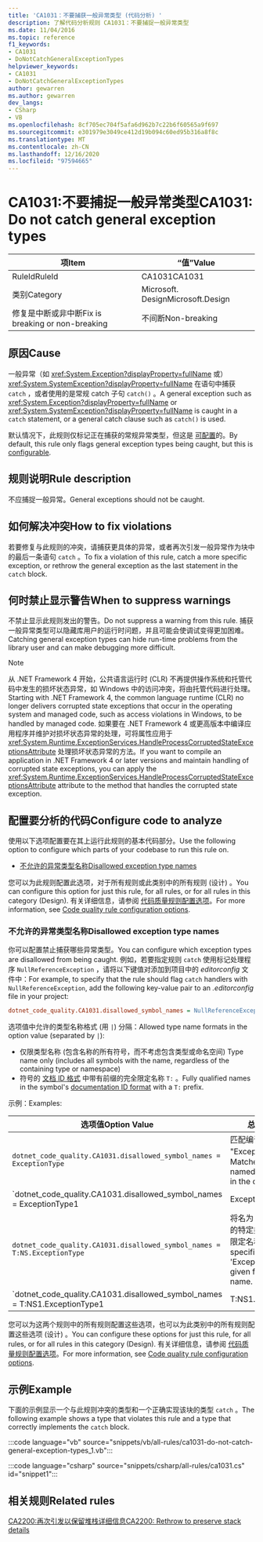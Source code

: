 ```yaml
---
title: 'CA1031：不要捕获一般异常类型 (代码分析) '
description: 了解代码分析规则 CA1031：不要捕捉一般异常类型
ms.date: 11/04/2016
ms.topic: reference
f1_keywords:
- CA1031
- DoNotCatchGeneralExceptionTypes
helpviewer_keywords:
- CA1031
- DoNotCatchGeneralExceptionTypes
author: gewarren
ms.author: gewarren
dev_langs:
- CSharp
- VB
ms.openlocfilehash: 8cf705ec704f5afa6d962b7c22b6f60565a9f697
ms.sourcegitcommit: e301979e3049ce412d19b094c60ed95b316a8f8c
ms.translationtype: MT
ms.contentlocale: zh-CN
ms.lasthandoff: 12/16/2020
ms.locfileid: "97594665"
---
```

# <a name="ca1031-do-not-catch-general-exception-types"></a><span data-ttu-id="c3363-103">CA1031:不要捕捉一般异常类型</span><span class="sxs-lookup"><span data-stu-id="c3363-103">CA1031: Do not catch general exception types</span></span>

| <span data-ttu-id="c3363-104">项</span><span class="sxs-lookup"><span data-stu-id="c3363-104">Item</span></span>                                     | <span data-ttu-id="c3363-105">“值”</span><span class="sxs-lookup"><span data-stu-id="c3363-105">Value</span></span>            |
|------------------------------------------|------------------|
| <span data-ttu-id="c3363-106">RuleId</span><span class="sxs-lookup"><span data-stu-id="c3363-106">RuleId</span></span>                                   | <span data-ttu-id="c3363-107">CA1031</span><span class="sxs-lookup"><span data-stu-id="c3363-107">CA1031</span></span>           |
| <span data-ttu-id="c3363-108">类别</span><span class="sxs-lookup"><span data-stu-id="c3363-108">Category</span></span>                                 | <span data-ttu-id="c3363-109">Microsoft. Design</span><span class="sxs-lookup"><span data-stu-id="c3363-109">Microsoft.Design</span></span> |
| <span data-ttu-id="c3363-110">修复是中断或非中断</span><span class="sxs-lookup"><span data-stu-id="c3363-110">Fix is breaking or non-breaking</span></span> | <span data-ttu-id="c3363-111">不间断</span><span class="sxs-lookup"><span data-stu-id="c3363-111">Non-breaking</span></span>     |

## <a name="cause"></a><span data-ttu-id="c3363-112">原因</span><span class="sxs-lookup"><span data-stu-id="c3363-112">Cause</span></span>

<span data-ttu-id="c3363-113">一般异常（如 <xref:System.Exception?displayProperty=fullName> 或） <xref:System.SystemException?displayProperty=fullName> 在语句中捕获 `catch` ，或者使用的是常规 catch 子句 `catch()` 。</span><span class="sxs-lookup"><span data-stu-id="c3363-113">A general exception such as <xref:System.Exception?displayProperty=fullName> or <xref:System.SystemException?displayProperty=fullName> is caught in a `catch` statement, or a general catch clause such as `catch()` is used.</span></span>

<span data-ttu-id="c3363-114">默认情况下，此规则仅标记正在捕获的常规异常类型，但这是 [可配置](#configure-code-to-analyze)的。</span><span class="sxs-lookup"><span data-stu-id="c3363-114">By default, this rule only flags general exception types being caught, but this is [configurable](#configure-code-to-analyze).</span></span>

## <a name="rule-description"></a><span data-ttu-id="c3363-115">规则说明</span><span class="sxs-lookup"><span data-stu-id="c3363-115">Rule description</span></span>

<span data-ttu-id="c3363-116">不应捕捉一般异常。</span><span class="sxs-lookup"><span data-stu-id="c3363-116">General exceptions should not be caught.</span></span>

## <a name="how-to-fix-violations"></a><span data-ttu-id="c3363-117">如何解决冲突</span><span class="sxs-lookup"><span data-stu-id="c3363-117">How to fix violations</span></span>

<span data-ttu-id="c3363-118">若要修复与此规则的冲突，请捕获更具体的异常，或者再次引发一般异常作为块中的最后一条语句 `catch` 。</span><span class="sxs-lookup"><span data-stu-id="c3363-118">To fix a violation of this rule, catch a more specific exception, or rethrow the general exception as the last statement in the `catch` block.</span></span>

## <a name="when-to-suppress-warnings"></a><span data-ttu-id="c3363-119">何时禁止显示警告</span><span class="sxs-lookup"><span data-stu-id="c3363-119">When to suppress warnings</span></span>

<span data-ttu-id="c3363-120">不禁止显示此规则发出的警告。</span><span class="sxs-lookup"><span data-stu-id="c3363-120">Do not suppress a warning from this rule.</span></span> <span data-ttu-id="c3363-121">捕获一般异常类型可以隐藏库用户的运行时问题，并且可能会使调试变得更加困难。</span><span class="sxs-lookup"><span data-stu-id="c3363-121">Catching general exception types can hide run-time problems from the library user and can make debugging more difficult.</span></span>

> [!NOTE]
> <span data-ttu-id="c3363-122">从 .NET Framework 4 开始，公共语言运行时 (CLR) 不再提供操作系统和托管代码中发生的损坏状态异常，如 Windows 中的访问冲突，将由托管代码进行处理。</span><span class="sxs-lookup"><span data-stu-id="c3363-122">Starting with .NET Framework 4, the common language runtime (CLR) no longer delivers corrupted state exceptions that occur in the operating system and managed code, such as access violations in Windows, to be handled by managed code.</span></span> <span data-ttu-id="c3363-123">如果要在 .NET Framework 4 或更高版本中编译应用程序并维护对损坏状态异常的处理，可将属性应用于 <xref:System.Runtime.ExceptionServices.HandleProcessCorruptedStateExceptionsAttribute> 处理损坏状态异常的方法。</span><span class="sxs-lookup"><span data-stu-id="c3363-123">If you want to compile an application in .NET Framework 4 or later versions and maintain handling of corrupted state exceptions, you can apply the <xref:System.Runtime.ExceptionServices.HandleProcessCorruptedStateExceptionsAttribute> attribute to the method that handles the corrupted state exception.</span></span>

## <a name="configure-code-to-analyze"></a><span data-ttu-id="c3363-124">配置要分析的代码</span><span class="sxs-lookup"><span data-stu-id="c3363-124">Configure code to analyze</span></span>

<span data-ttu-id="c3363-125">使用以下选项配置要在其上运行此规则的基本代码部分。</span><span class="sxs-lookup"><span data-stu-id="c3363-125">Use the following option to configure which parts of your codebase to run this rule on.</span></span>

- [<span data-ttu-id="c3363-126">不允许的异常类型名称</span><span class="sxs-lookup"><span data-stu-id="c3363-126">Disallowed exception type names</span></span>](#disallowed-exception-type-names)

<span data-ttu-id="c3363-127">您可以为此规则配置此选项，对于所有规则或此类别中的所有规则 (设计) 。</span><span class="sxs-lookup"><span data-stu-id="c3363-127">You can configure this option for just this rule, for all rules, or for all rules in this category (Design).</span></span> <span data-ttu-id="c3363-128">有关详细信息，请参阅 [代码质量规则配置选项](../code-quality-rule-options.md)。</span><span class="sxs-lookup"><span data-stu-id="c3363-128">For more information, see [Code quality rule configuration options](../code-quality-rule-options.md).</span></span>

### <a name="disallowed-exception-type-names"></a><span data-ttu-id="c3363-129">不允许的异常类型名称</span><span class="sxs-lookup"><span data-stu-id="c3363-129">Disallowed exception type names</span></span>

<span data-ttu-id="c3363-130">你可以配置禁止捕获哪些异常类型。</span><span class="sxs-lookup"><span data-stu-id="c3363-130">You can configure which exception types are disallowed from being caught.</span></span> <span data-ttu-id="c3363-131">例如，若要指定规则 `catch` 使用标记处理程序 `NullReferenceException` ，请将以下键值对添加到项目中的 *editorconfig* 文件中：</span><span class="sxs-lookup"><span data-stu-id="c3363-131">For example, to specify that the rule should flag `catch` handlers with `NullReferenceException`, add the following key-value pair to an *.editorconfig* file in your project:</span></span>

```ini
dotnet_code_quality.CA1031.disallowed_symbol_names = NullReferenceException
```

<span data-ttu-id="c3363-132">选项值中允许的类型名称格式 (用 `|`) 分隔：</span><span class="sxs-lookup"><span data-stu-id="c3363-132">Allowed type name formats in the option value (separated by `|`):</span></span>

- <span data-ttu-id="c3363-133">仅限类型名称 (包含名称的所有符号，而不考虑包含类型或命名空间) </span><span class="sxs-lookup"><span data-stu-id="c3363-133">Type name only (includes all symbols with the name, regardless of the containing type or namespace)</span></span>
- <span data-ttu-id="c3363-134">符号的 [文档 ID 格式](../../../csharp/programming-guide/xmldoc/processing-the-xml-file.md#id-strings) 中带有前缀的完全限定名称 `T:` 。</span><span class="sxs-lookup"><span data-stu-id="c3363-134">Fully qualified names in the symbol's [documentation ID format](../../../csharp/programming-guide/xmldoc/processing-the-xml-file.md#id-strings) with a `T:` prefix.</span></span>

<span data-ttu-id="c3363-135">示例：</span><span class="sxs-lookup"><span data-stu-id="c3363-135">Examples:</span></span>

| <span data-ttu-id="c3363-136">选项值</span><span class="sxs-lookup"><span data-stu-id="c3363-136">Option Value</span></span> | <span data-ttu-id="c3363-137">总结</span><span class="sxs-lookup"><span data-stu-id="c3363-137">Summary</span></span> |
| --- | --- |
|`dotnet_code_quality.CA1031.disallowed_symbol_names = ExceptionType` | <span data-ttu-id="c3363-138">匹配编译中的所有名为 "ExceptionType" 的符号</span><span class="sxs-lookup"><span data-stu-id="c3363-138">Matches all symbols named 'ExceptionType' in the compilation</span></span>
|`dotnet_code_quality.CA1031.disallowed_symbol_names = ExceptionType1|ExceptionType2` | <span data-ttu-id="c3363-139">匹配编译中名为 "ExceptionType1" 或 "ExceptionType2" 的所有符号</span><span class="sxs-lookup"><span data-stu-id="c3363-139">Matches all symbols named either 'ExceptionType1' or 'ExceptionType2' in the compilation</span></span>
|`dotnet_code_quality.CA1031.disallowed_symbol_names = T:NS.ExceptionType` | <span data-ttu-id="c3363-140">将名为 "ExceptionType" 的特定类型与给定的完全限定名称匹配。</span><span class="sxs-lookup"><span data-stu-id="c3363-140">Matches specific types named 'ExceptionType' with given fully qualified name.</span></span>
|`dotnet_code_quality.CA1031.disallowed_symbol_names = T:NS1.ExceptionType1|T:NS1.ExceptionType2` | <span data-ttu-id="c3363-141">将名为 "ExceptionType1" 和 "ExceptionType2" 的类型与相应的完全限定名称匹配</span><span class="sxs-lookup"><span data-stu-id="c3363-141">Matches types named 'ExceptionType1' and 'ExceptionType2' with respective fully qualified names</span></span>

<span data-ttu-id="c3363-142">您可以为这两个规则中的所有规则配置这些选项，也可以为此类别中的所有规则配置这些选项 (设计) 。</span><span class="sxs-lookup"><span data-stu-id="c3363-142">You can configure these options for just this rule, for all rules, or for all rules in this category (Design).</span></span> <span data-ttu-id="c3363-143">有关详细信息，请参阅 [代码质量规则配置选项](../code-quality-rule-options.md)。</span><span class="sxs-lookup"><span data-stu-id="c3363-143">For more information, see [Code quality rule configuration options](../code-quality-rule-options.md).</span></span>

## <a name="example"></a><span data-ttu-id="c3363-144">示例</span><span class="sxs-lookup"><span data-stu-id="c3363-144">Example</span></span>

<span data-ttu-id="c3363-145">下面的示例显示一个与此规则冲突的类型和一个正确实现该块的类型 `catch` 。</span><span class="sxs-lookup"><span data-stu-id="c3363-145">The following example shows a type that violates this rule and a type that correctly implements the `catch` block.</span></span>

:::code language="vb" source="snippets/vb/all-rules/ca1031-do-not-catch-general-exception-types_1.vb":::

:::code language="csharp" source="snippets/csharp/all-rules/ca1031.cs" id="snippet1":::

## <a name="related-rules"></a><span data-ttu-id="c3363-146">相关规则</span><span class="sxs-lookup"><span data-stu-id="c3363-146">Related rules</span></span>

[<span data-ttu-id="c3363-147">CA2200:再次引发以保留堆栈详细信息</span><span class="sxs-lookup"><span data-stu-id="c3363-147">CA2200: Rethrow to preserve stack details</span></span>](ca2200.md)
